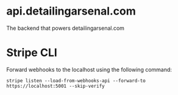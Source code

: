 # api.detailingarsenal.com

The backend that powers detailingarsenal.com

# Stripe CLI

Forward webhooks to the localhost using the following command:

```
stripe listen --load-from-webhooks-api --forward-to https://localhost:5001 --skip-verify
```
